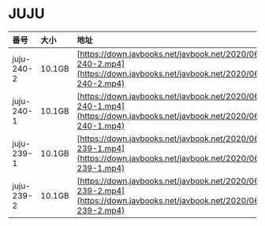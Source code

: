 # JUJU

| 番号 | 大小 | 地址 |
| :--- | :--- | :--- |
| juju-240-2 | 10.1GB | [https://down.javbooks.net/javbook.net/2020/06/22/juju-240-2.mp4](https://down.javbooks.net/javbook.net/2020/06/22/juju-240-2.mp4) |
| juju-240-1 | 10.1GB | [https://down.javbooks.net/javbook.net/2020/06/22/juju-240-1.mp4](https://down.javbooks.net/javbook.net/2020/06/22/juju-240-1.mp4) |
| juju-239-1 | 10.1GB | [https://down.javbooks.net/javbook.net/2020/06/22/juju-239-1.mp4](https://down.javbooks.net/javbook.net/2020/06/22/juju-239-1.mp4) |
| juju-239-2 | 10.1GB | [https://down.javbooks.net/javbook.net/2020/06/22/juju-239-2.mp4](https://down.javbooks.net/javbook.net/2020/06/22/juju-239-2.mp4) |




